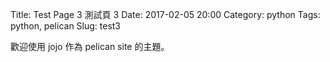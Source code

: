 Title: Test Page 3 測試頁 3 
Date: 2017-02-05 20:00
Category: python
Tags: python, pelican
Slug: test3

歡迎使用 jojo 作為 pelican site 的主題。